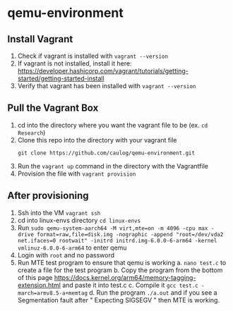 # qemu-environment
## Install Vagrant
1. Check if vagrant is installed with `vagrant --version`
2. If vagrant is not installed, install it here: https://developer.hashicorp.com/vagrant/tutorials/getting-started/getting-started-install
3. Verify that vagrant has been installed with `vagrant --version`

## Pull the Vagrant Box
1. cd into the directory where you want the vagrant file to be (ex. `cd Research`)
2. Clone this repo into the directory with your vagrant file
   ```
   git clone https://github.com/caulog/qemu-environment.git
   ```
3. Run the `vagrant up` command in the directory with the Vagrantfile
4. Provision the file with `vagrant provision`

## After provisioning
1. Ssh into the VM `vagrant ssh`
2. cd into linux-envs directory `cd linux-envs`
3. Run `sudo qemu-system-aarch64 -M virt,mte=on -m 4096 -cpu max -drive format=raw,file=disk.img -nographic -append "root=/dev/vda2 net.ifaces=0 rootwait" -initrd initrd.img-6.0.0-6-arm64 -kernel vmlinuz-6.0.0-6-arm64` to enter qemu
4. Login with `root` and no password
5. Run MTE test program to ensure that qemu is working
a. `nano test.c` to create a file for the test program
b. Copy the program from the bottom of this page https://docs.kernel.org/arm64/memory-tagging-extension.html and paste it into test.c
c. Compile it `gcc test.c -march=armv8.5-a+memtag`
d. Run the program `./a.out` and if you see a Segmentation fault after " Expecting SIGSEGV " then MTE is working.  

